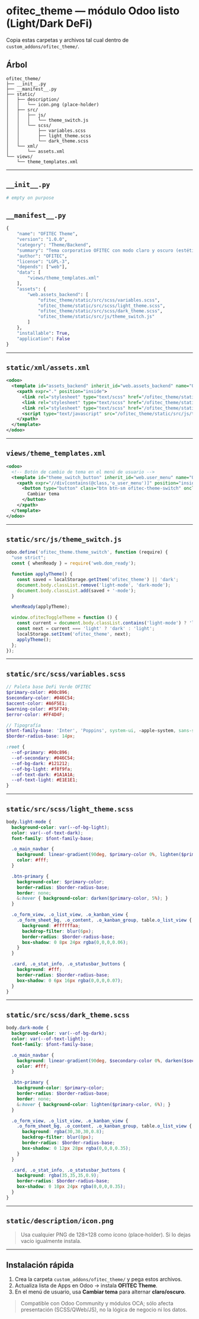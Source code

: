 # ofitec\_theme — módulo Odoo listo (Light/Dark DeFi)

Copia estas carpetas y archivos tal cual dentro de `custom_addons/ofitec_theme/`.

## Árbol

```
ofitec_theme/
├── __init__.py
├── __manifest__.py
├── static/
│   ├── description/
│   │   └── icon.png (place‑holder)
│   ├── src/
│   │   ├── js/
│   │   │   └── theme_switch.js
│   │   └── scss/
│   │       ├── variables.scss
│   │       ├── light_theme.scss
│   │       └── dark_theme.scss
│   └── xml/
│       └── assets.xml
└── views/
    └── theme_templates.xml
```

---

## `__init__.py`

```python
# empty on purpose
```

## `__manifest__.py`

```python
{
    "name": "OFITEC Theme",
    "version": "1.0.0",
    "category": "Theme/Backend",
    "summary": "Tema corporativo OFITEC con modo claro y oscuro (estética DeFi)",
    "author": "OFITEC",
    "license": "LGPL-3",
    "depends": ["web"],
    "data": [
        "views/theme_templates.xml"
    ],
    "assets": {
        "web.assets_backend": [
            "ofitec_theme/static/src/scss/variables.scss",
            "ofitec_theme/static/src/scss/light_theme.scss",
            "ofitec_theme/static/src/scss/dark_theme.scss",
            "ofitec_theme/static/src/js/theme_switch.js"
        ]
    },
    "installable": True,
    "application": False
}
```

---

## `static/xml/assets.xml`

```xml
<odoo>
  <template id="assets_backend" inherit_id="web.assets_backend" name="OFITEC Theme Assets">
    <xpath expr="." position="inside">
      <link rel="stylesheet" type="text/scss" href="/ofitec_theme/static/src/scss/variables.scss"/>
      <link rel="stylesheet" type="text/scss" href="/ofitec_theme/static/src/scss/light_theme.scss"/>
      <link rel="stylesheet" type="text/scss" href="/ofitec_theme/static/src/scss/dark_theme.scss"/>
      <script type="text/javascript" src="/ofitec_theme/static/src/js/theme_switch.js"></script>
    </xpath>
  </template>
</odoo>
```

---

## `views/theme_templates.xml`

```xml
<odoo>
  <!-- Botón de cambio de tema en el menú de usuario -->
  <template id="theme_switch_button" inherit_id="web.user_menu" name="OFITEC Theme Switch Button">
    <xpath expr="//div[contains(@class,'o_user_menu')]" position="inside">
      <button type="button" class="btn btn-sm ofitec-theme-switch" onclick="window.ofitecToggleTheme()">
        Cambiar tema
      </button>
    </xpath>
  </template>
</odoo>
```

---

## `static/src/js/theme_switch.js`

```javascript
odoo.define('ofitec_theme.theme_switch', function (require) {
  "use strict";
  const { whenReady } = require('web.dom_ready');

  function applyTheme() {
    const saved = localStorage.getItem('ofitec_theme') || 'dark';
    document.body.classList.remove('light-mode', 'dark-mode');
    document.body.classList.add(saved + '-mode');
  }

  whenReady(applyTheme);

  window.ofitecToggleTheme = function () {
    const current = document.body.classList.contains('light-mode') ? 'light' : 'dark';
    const next = current === 'light' ? 'dark' : 'light';
    localStorage.setItem('ofitec_theme', next);
    applyTheme();
  };
});
```

---

## `static/src/scss/variables.scss`

```scss
// Paleta base DeFi Verde OFITEC
$primary-color: #00c896;
$secondary-color: #046C54;
$accent-color: #A6F5E1;
$warning-color: #F5F749;
$error-color: #FF4D4F;

// Tipografía
$font-family-base: 'Inter', 'Poppins', system-ui, -apple-system, sans-serif;
$border-radius-base: 14px;

:root {
  --of-primary: #00c896;
  --of-secondary: #046C54;
  --of-bg-dark: #121212;
  --of-bg-light: #f8f9fa;
  --of-text-dark: #1A1A1A;
  --of-text-light: #E1E1E1;
}
```

---

## `static/src/scss/light_theme.scss`

```scss
body.light-mode {
  background-color: var(--of-bg-light);
  color: var(--of-text-dark);
  font-family: $font-family-base;

  .o_main_navbar {
    background: linear-gradient(90deg, $primary-color 0%, lighten($primary-color, 10%) 100%);
    color: #fff;
  }

  .btn-primary {
    background-color: $primary-color;
    border-radius: $border-radius-base;
    border: none;
    &:hover { background-color: darken($primary-color, 5%); }
  }

  .o_form_view, .o_list_view, .o_kanban_view {
    .o_form_sheet_bg, .o_content, .o_kanban_group, table.o_list_view {
      background: #ffffffaa;
      backdrop-filter: blur(6px);
      border-radius: $border-radius-base;
      box-shadow: 0 8px 24px rgba(0,0,0,0.06);
    }
  }

  .card, .o_stat_info, .o_statusbar_buttons {
    background: #fff;
    border-radius: $border-radius-base;
    box-shadow: 0 6px 16px rgba(0,0,0,0.07);
  }
}
```

---

## `static/src/scss/dark_theme.scss`

```scss
body.dark-mode {
  background-color: var(--of-bg-dark);
  color: var(--of-text-light);
  font-family: $font-family-base;

  .o_main_navbar {
    background: linear-gradient(90deg, $secondary-color 0%, darken($secondary-color, 10%) 100%);
    color: #fff;
  }

  .btn-primary {
    background-color: $primary-color;
    border-radius: $border-radius-base;
    border: none;
    &:hover { background-color: lighten($primary-color, 6%); }
  }

  .o_form_view, .o_list_view, .o_kanban_view {
    .o_form_sheet_bg, .o_content, .o_kanban_group, table.o_list_view {
      background: rgba(30,30,30,0.8);
      backdrop-filter: blur(8px);
      border-radius: $border-radius-base;
      box-shadow: 0 12px 28px rgba(0,0,0,0.35);
    }
  }

  .card, .o_stat_info, .o_statusbar_buttons {
    background: rgba(35,35,35,0.9);
    border-radius: $border-radius-base;
    box-shadow: 0 10px 24px rgba(0,0,0,0.35);
  }
}
```

---

## `static/description/icon.png`

> Usa cualquier PNG de 128×128 como ícono (place‑holder). Si lo dejas vacío igualmente instala.

---

## Instalación rápida

1. Crea la carpeta `custom_addons/ofitec_theme/` y pega estos archivos.
2. Actualiza lista de Apps en Odoo → instala **OFITEC Theme**.
3. En el menú de usuario, usa **Cambiar tema** para alternar **claro/oscuro**.

> Compatible con Odoo Community y módulos OCA; sólo afecta presentación (SCSS/QWeb/JS), no la lógica de negocio ni los datos.

